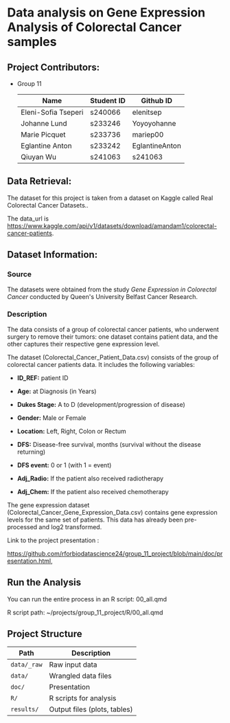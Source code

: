 # Data analysis on Gene Expression Analysis of Colorectal Cancer samples

## Project Contributors:

-   Group 11

    | Name                | Student ID | Github ID      |
    |---------------------|------------|----------------|
    | Eleni-Sofia Tseperi | s240066    | elenitsep      |
    | Johanne Lund        | s233246    | Yoyoyohanne    |
    | Marie Picquet       | s233736    | mariep00       |
    | Eglantine Anton     | s233242    | EglantineAnton |
    | Qiuyan Wu           | s241063    | s241063        |

## Data Retrieval:

The dataset for this project is taken from a dataset on Kaggle called Real Colorectal Cancer Datasets..

The data_url is <https://www.kaggle.com/api/v1/datasets/download/amandam1/colorectal-cancer-patients>.

## Dataset Information:

### Source

The datasets were obtained from the study *Gene Expression in Colorectal Cancer* conducted by Queen's University Belfast Cancer Research.

### Description

The data consists of a group of colorectal cancer patients, who underwent surgery to remove their tumors: one dataset contains patient data, and the other captures their respective gene expression level.

The dataset (Colorectal_Cancer_Patient_Data.csv) consists of the group of colorectal cancer patients data. It includes the following variables:

-   **ID_REF:** patient ID

-   **Age:** at Diagnosis (in Years)

-   **Dukes Stage:** A to D (development/progression of disease)

-   **Gender:** Male or Female

-   **Location:** Left, Right, Colon or Rectum

-   **DFS:** Disease-free survival, months (survival without the disease returning)

-   **DFS event:** 0 or 1 (with 1 = event)

-   **Adj_Radio:** If the patient also received radiotherapy

-   **Adj_Chem:** If the patient also received chemotherapy

The gene expression dataset (Colorectal_Cancer_Gene_Expression_Data.csv) contains gene expression levels for the same set of patients. This data has already been pre-processed and log2 transformed.

Link to the project presentation :

<https://github.com/rforbiodatascience24/group_11_project/blob/main/doc/presentation.html>,

## Run the Analysis

You can run the entire process in an R script: 00_all.qmd

R script path: \~/projects/group_11_project/R/00_all.qmd

## Project Structure

| Path        | Description                  |
|-------------|------------------------------|
| `data/_raw` | Raw input data               |
| `data/`     | Wrangled data files          |
| `doc/`      | Presentation                 |
| `R/`        | R scripts for analysis       |
| `results/`  | Output files (plots, tables) |
